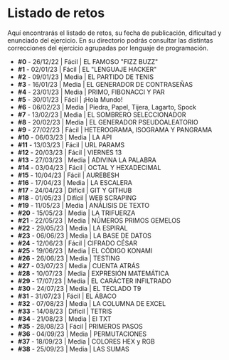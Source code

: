 # Listado de retos
Aquí encontrarás el listado de retos, su fecha de publicación, dificultad y enunciado del ejercicio. En su directorio podrás consultar las distintas correcciones del ejercicio agrupadas por lenguaje de programación.

* **#0** - 26/12/22 | Fácil | EL FAMOSO "FIZZ BUZZ"
* **#1** - 02/01/23 | Fácil | EL "LENGUAJE HACKER"
* **#2** - 09/01/23 | Media | EL PARTIDO DE TENIS
* **#3** - 16/01/23 | Media | EL GENERADOR DE CONTRASEÑAS
* **#4** - 23/01/23 | Media | PRIMO, FIBONACCI Y PAR
* **#5** - 30/01/23 | Fácil | ¡Hola Mundo! 
* **#6** - 06/02/23 | Media | Piedra, Papel, Tijera, Lagarto, Spock
* **#7** - 13/02/23 | Media | EL SOMBRERO SELECCIONADOR
* **#8** - 20/02/23 | Media | EL GENERADOR PSEUDOALEATORIO
* **#9** - 27/02/23 | Fácil | HETEROGRAMA, ISOGRAMA Y PANGRAMA
* **#10** - 06/03/23 | Media | LA API
* **#11** - 13/03/23 | Fácil | URL PARAMS
* **#12** - 20/03/23 | Fácil | VIERNES 13
* **#13** - 27/03/23 | Media | ADIVINA LA PALABRA
* **#14** - 03/04/23 | Fácil | OCTAL Y HEXADECIMAL
* **#15** - 10/04/23 | Fácil | AUREBESH
* **#16** - 17/04/23 | Media | LA ESCALERA
* **#17** - 24/04/23 | Difícil | GIT Y GITHUB
* **#18** - 01/05/23 | Difícil | WEB SCRAPING
* **#19** - 11/05/23 | Media | ANÁLISIS DE TEXTO
* **#20** - 15/05/23 | Media | LA TRIFUERZA
* **#21** - 22/05/23 | Media | NÚMEROS PRIMOS GEMELOS
* **#22** - 29/05/23 | Media | LA ESPIRAL
* **#23** - 06/06/23 | Media | LA BASE DE DATOS
* **#24** - 12/06/23 | Fácil | CIFRADO CÉSAR
* **#25** - 19/06/23 | Media | EL CÓDIGO KONAMI
* **#26** - 26/06/23 | Media | TESTING
* **#27** - 03/07/23 | Media | CUENTA ATRÁS
* **#28** - 10/07/23 | Media | EXPRESIÓN MATEMÁTICA
* **#29** - 17/07/23 | Media | EL CARÁCTER INFILTRADO
* **#30** - 24/07/23 | Media | EL TECLADO T9
* **#31** - 31/07/23 | Fácil | EL ÁBACO
* **#32** - 07/08/23 | Media | LA COLUMNA DE EXCEL
* **#33** - 14/08/23 | Difícil | TETRIS
* **#34** - 21/08/23 | Media | El TXT
* **#35** - 28/08/23 | Fácil | PRIMEROS PASOS
* **#36** - 04/09/23 | Media | PERMUTACIONES
* **#37** - 18/09/23 | Media | COLORES HEX y RGB
* **#38** - 25/09/23 | Media | LAS SUMAS
